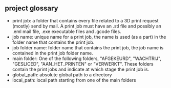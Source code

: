 ## project glossary

- print job: a folder that contains every file related to a 3D print request (mostly) send by mail. A print job must have an .stl file and possibly an .eml mail file, .exe executable files and .gcode files.
- job name: unique name for a print job, the name is used (as a part) in the folder name that contains the print job.
- job folder name: folder name that contains the print job, the job name is contained in the print job folder name.
- main folder: One of the following folders, "AFGEKEURD", "WACHTRIJ", "GESLICED", "AAN_HET_PRINTEN" or "VERWERKT". These folders contain the print jobs and indicate at which stage the print job is.
- global_path: absolute global path to a directory
- local_path: local path starting from one of the main folders
